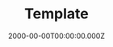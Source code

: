 ---
templateKey: BlogPost
title: Template
date: 2000-00-00T00:00:00.000Z
featuredPost: false
featuredImage: /img/hp.jpg
description: template for gatsby to build schema.
tags:
  - template
---